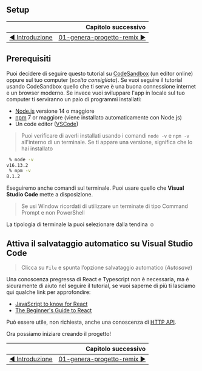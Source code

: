 ## Setup

|                                                                               | Capitolo successivo                                                                      |
| :---------------------------------------------------------------------------- | ---------------------------------------------------------------------------------------: |
| [◀︎ Introduzione](https://github.com/voxel-community/bootcamp-twixel/) | [01-genera-progetto-remix ▶︎](../01-genera-progetto-remix) |



## Prerequisiti

Puoi decidere di seguire questo tutorial su [CodeSandbox](https://codesandbox.com/) (un editor online) oppure sul tuo computer (*scelta consigliata*). Se vuoi seguire il tutorial usando CodeSandbox quello che ti serve è una buona connessione internet e un browser moderno. Se invece vuoi sviluppare l'app in locale sul tuo computer ti serviranno un paio di programmi installati:

- [Node.js](https://nodejs.org) versione 14 o maggiore
- [npm](https://www.npmjs.com) 7 or maggiore (viene installato automaticamente con Node.js)
- Un code editor ([VSCode](https://code.visualstudio.com/))

> Puoi verificare di averli installati usando i comandi `node -v` e `npm -v` all'interno di un terminale. Se ti appare una versione, significa che lo hai installato

```sh
 % node -v
v16.13.2
 % npm -v
8.1.2
```

Eseguiremo anche comandi sul terminale. Puoi usare quello che **Visual Studio Code** mette a disposizione.

> Se usi Window ricordati di utilizzare un terminate di tipo Command Prompt e non PowerShell

La tipologia di terminale la puoi selezionare dalla tendina ☺️

## Attiva il salvataggio automatico su Visual Studio Code
> Clicca su `File` e spunta l’opzione salvataggio automatico (*Autosave*)

Una conoscenza pregressa di React e Typescript non è necessaria, ma è sicuramente di aiuto nel seguire il tutorial, se vuoi saperne di più ti lasciamo qui qualche link per approfondire:

- [JavaScript to know for React](https://kentcdodds.com/blog/javascript-to-know-for-react)
- [The Beginner's Guide to React](https://kcd.im/beginner-react)

Può essere utile, non richiesta, anche una conoscenza di [HTTP API](https://developer.mozilla.org/en-US/docs/Web/HTTP).

Ora possiamo iniziare creando il progetto!

|                                                                               | Capitolo successivo                                                                      |
| :---------------------------------------------------------------------------- | ---------------------------------------------------------------------------------------: |
| [◀︎ Introduzione](https://github.com/voxel-community/bootcamp-twixel/) | [01-genera-progetto-remix ▶︎](../01-genera-progetto-remix) |
